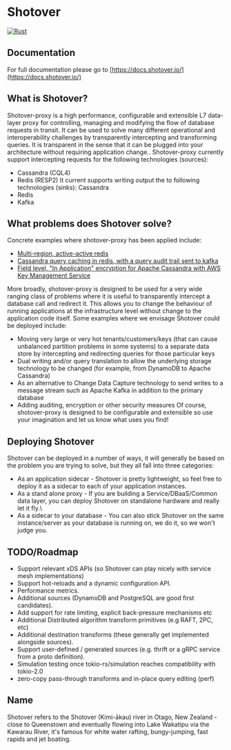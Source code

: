 # Shotover

[![Rust](https://github.com/shotover/shotover-proxy/workflows/Rust/badge.svg)](https://github.com/shotover/shotover-proxy/actions?query=workflow%3ARust)


## Documentation
For full documentation please go to [https://docs.shotover.io/](https://docs.shotover.io/)

## What is Shotover?
Shotover-proxy is a high performance, configurable and extensible L7 data-layer proxy for controlling, managing and modifying the flow of database requests in transit. It can be used to solve many different operational and interoperability challenges by transparently intercepting and transforming queries. It is transparent in the sense that it can be plugged into your architecture without requiring application change..
Shotover-proxy currently support intercepting requests for the following technologies (sources):
* Cassandra (CQL4)
* Redis (RESP2)
It current supports writing output the to following technologies (sinks):
Cassandra
* Redis
* Kafka


## What problems does Shotover solve?
Concrete examples where shotover-proxy has been applied include:
* [Multi-region, active-active redis](../examples/redis-multi)
* [Cassandra query caching in redis, with a query audit trail sent to kafka](../examples/cass-redis-kafka)
* [Field level, "In Application" encryption for Apache Cassandra with AWS Key Management Service](../examples/cassandra-encryption)

More broadly, shotover-proxy is designed to be used for a very wide ranging class of problems where it is useful to transparently intercept a database call and redirect it. This allows you to change the behaviour of running applications at the infrastructure level without change to the application code itself.
Some examples where we envisage Shotover could be deployed include:
* Moving very large or very hot tenants/customers/keys (that can cause unbalanced partition problems in some systems) to a separate data store by intercepting and redirecting queries for those particular keys
* Dual writing and/or query translation to allow the underlying storage technology to be changed (for example, from DynamoDB to Apache Cassandra)
* As an alternative to Change Data Capture technology to send writes to a message stream such as Apache Kafka in addition to the primary database
* Adding auditing, encryption or other security measures
Of course, shotover-proxy is designed to be configurable and extensible so use your imagination and let us know what uses you find!

## Deploying Shotover
Shotover can be deployed in a number of ways, it will generally be based on the problem you are trying to solve, but they
all fall into three categories:
* As an application sidecar - Shotover is pretty lightweight, so feel free to deploy it as a sidecar to each of your application
instances.
* As a stand alone proxy - If you are building a Service/DBaaS/Common data layer, you can deploy Shotover on standalone hardware
and really let it fly.\
* As a sidecar to your database - You can also stick Shotover on the same instance/server as your database is running on, we do it, so
we won't judge you. 

## TODO/Roadmap
* Support relevant xDS APIs (so Shotover can play nicely with service mesh implementations)
* Support hot-reloads and a dynamic configuration API.
* Performance metrics.
* Additional sources (DynamoDB and PostgreSQL are good first candidates).
* Add support for rate limiting, explicit back-pressure mechanisms etc
* Additional Distributed algorithm transform primitives (e.g RAFT, 2PC, etc)
* Additional destination transforms (these generally get implemented alongside sources).
* Support user-defined / generated sources (e.g. thrift or a gRPC service from a proto definition).
* Simulation testing once tokio-rs/simulation reaches compatibility with tokio-2.0
* zero-copy pass-through transforms and in-place query editing (perf)

## Name
Shotover refers to the Shotover (Kimi-ākau) river in Otago, New Zealand - close to Queenstown and eventually flowing into Lake Wakatipu
via the Kawarau River, it's famous for white water rafting, bungy-jumping, fast rapids and jet boating.
